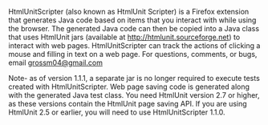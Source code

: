 HtmlUnitScripter (also known as HtmlUnit Scripter) is a Firefox extension that generates Java code based on items that you interact with while using the browser. The generated Java code can then be copied into a Java class that uses HtmlUnit jars (available at http://htmlunit.sourceforge.net) to interact with web pages. HtmlUnitScripter can track the actions of clicking a mouse and filling in text on a web page. For questions, comments, or bugs, email grossm04@gmail.com

Note- as of version 1.1.1, a separate jar is no longer required to execute tests created with HtmlUnitScripter. Web page saving code is generated along with the generated Java test class. You need HtmlUnit version 2.7 or higher, as these versions contain the HtmlUnit page saving API. If you are using HtmlUnit 2.5 or earlier, you will need to use HtmlUnitScripter 1.1.0.